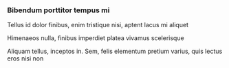 ### Bibendum porttitor tempus mi

Tellus id dolor finibus, enim tristique nisi, aptent lacus mi aliquet

Himenaeos nulla, finibus imperdiet platea vivamus scelerisque

Aliquam tellus, inceptos in. Sem, felis elementum pretium varius, quis lectus eros nisi non



